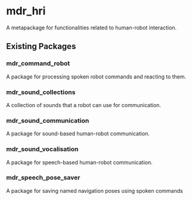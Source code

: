 # mdr_hri

A metapackage for functionalities related to human-robot interaction.

## Existing Packages

### mdr_command_robot

A package for processing spoken robot commands and reacting to them.

### mdr_sound_collections

A collection of sounds that a robot can use for communication.

### mdr_sound_communication

A package for sound-based human-robot communication.

### mdr_sound_vocalisation

A package for speech-based human-robot communication.

### mdr_speech_pose_saver

A package for saving named navigation poses using spoken commands